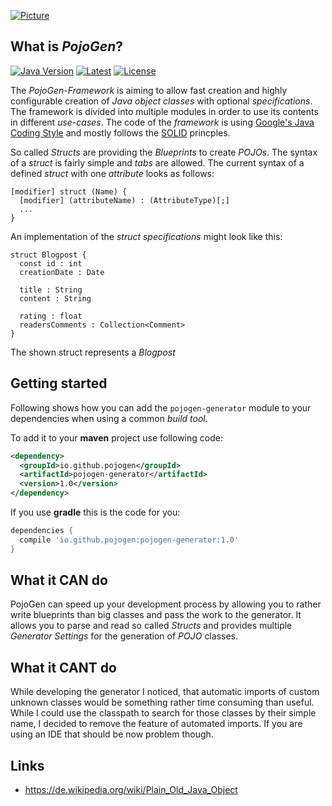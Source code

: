[![Picture](http://icons.iconarchive.com/icons/andreasmyrup/cubicons/256/blueprint-icon.png)](https://github.com/merlinosayimwen/pojogen)

What is *PojoGen*?
------------------
[![Java Version](https://img.shields.io/badge/java-v1.8-blue.svg)](https://www.oracle.com/technetwork/java/javase/downloads/jdk8-downloads-2133151.html)
[![Latest](https://img.shields.io/badge/latest-v1.0-blue.svg)](https://github.com/merlinosayimwen/pojogen)
[![License](https://img.shields.io/badge/license-apache--2.0-lightgrey.svg)](https://www.apache.org/licenses/LICENSE-2.0.html)

The *PojoGen-Framework* is aiming to allow fast creation and highly
configurable creation of *Java object classes* with optional *specifications*.
The framework is divided into multiple modules in order to use its contents
in different *use-cases*. The code of the *framework* is using
[Google's Java Coding Style](https://google.github.io/styleguide/javaguide.html)
and mostly follows the [SOLID](https://en.wikipedia.org/wiki/SOLID) princples.

So called *Structs* are providing the *Blueprints* to create *POJOs*.
The syntax of a *struct* is fairly simple and *tabs* are allowed. The
current syntax of a defined *struct* with one *attribute* looks as follows:
```
[modifier] struct (Name) {
  [modifier] (attributeName) : (AttributeType)[;]
  ...
}
```

An implementation of the *struct specifications* might look like this:

```
struct Blogpost {
  const id : int
  creationDate : Date

  title : String
  content : String

  rating : float
  readersComments : Collection<Comment>
}
```

The shown struct represents a *Blogpost*

Getting started
--

Following shows how you can add the `pojogen-generator` module to your dependencies when using a common *build tool*.

To add it to your **maven** project use following code:
```xml
<dependency>
  <groupId>io.github.pojogen</groupId>
  <artifactId>pojogen-generator</artifactId>
  <version>1.0</version>
</dependency>
```

If you use **gradle** this is the code for you:
```groovy
dependencies {
  compile 'io.github.pojogen:pojogen-generator:1.0'
}
```

What it CAN do
--
PojoGen can speed up your development process by allowing
you to rather write blueprints than big classes and pass the work
to the generator. It allows you to parse and read so called *Structs* and 
provides multiple *Generator Settings* for the generation of *POJO* classes.

What it CANT do
--
While developing the generator I noticed, that automatic imports
of custom unknown classes would be something
rather time consuming than useful. While I could use the classpath to search for
those classes by their simple name, I decided to remove the feature of
automated imports. If you are using an IDE that should be now problem though.


Links
--
- https://de.wikipedia.org/wiki/Plain_Old_Java_Object

